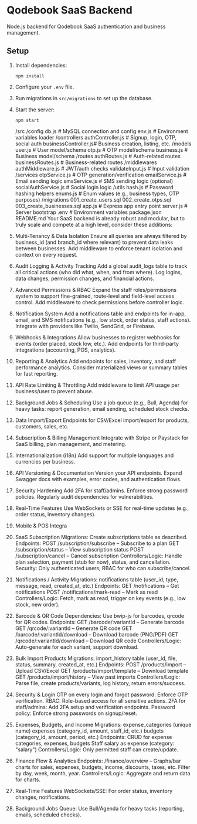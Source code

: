 # Qodebook SaaS Backend

Node.js backend for Qodebook SaaS authentication and business management.

## Setup

1. Install dependencies:
   ```
   npm install
   ```
2. Configure your `.env` file.
3. Run migrations in `src/migrations` to set up the database.
4. Start the server:
   ```
   npm start
   ```
    /src
  /config
    db.js                # MySQL connection and config
    env.js               # Environment variables loader
  /controllers
    authController.js    # Signup, login, OTP, social auth
    businessController.js# Business creation, listing, etc.
  /models
    user.js              # User model/schema
    otp.js               # OTP model/schema
    business.js          # Business model/schema
  /routes
    authRoutes.js        # Auth-related routes
    businessRoutes.js    # Business-related routes
  /middlewares
    authMiddleware.js    # JWT/auth checks
    validateInput.js     # Input validation
  /services
    otpService.js        # OTP generation/verification
    emailService.js      # Email sending logic
    smsService.js        # SMS sending logic (optional)
    socialAuthService.js # Social login logic
  /utils
    hash.js              # Password hashing helpers
    enums.js             # Enum values (e.g., business types, OTP purposes)
  /migrations
    001_create_users.sql
    002_create_otps.sql
    003_create_businesses.sql
  app.js                 # Express app entry point
  server.js              # Server bootstrap
.env                     # Environment variables
package.json
README.md
Your SaaS backend is already robust and modular, but to truly scale and compete at a high level, consider these additions:

1. Multi-Tenancy & Data Isolation
Ensure all queries are always filtered by business_id (and branch_id where relevant) to prevent data leaks between businesses.
Add middleware to enforce tenant isolation and context on every request.
2. Audit Logging & Activity Tracking
Add a global audit_logs table to track all critical actions (who did what, when, and from where).
Log logins, data changes, permission changes, and financial actions.
3. Advanced Permissions & RBAC
Expand the staff roles/permissions system to support fine-grained, route-level and field-level access control.
Add middleware to check permissions before controller logic.
4. Notification System
Add a notifications table and endpoints for in-app, email, and SMS notifications (e.g., low stock, order status, staff actions).
Integrate with providers like Twilio, SendGrid, or Firebase.
5. Webhooks & Integrations
Allow businesses to register webhooks for events (order placed, stock low, etc.).
Add endpoints for third-party integrations (accounting, POS, analytics).
6. Reporting & Analytics
Add endpoints for sales, inventory, and staff performance analytics.
Consider materialized views or summary tables for fast reporting.
7. API Rate Limiting & Throttling
Add middleware to limit API usage per business/user to prevent abuse.
8. Background Jobs & Scheduling
Use a job queue (e.g., Bull, Agenda) for heavy tasks: report generation, email sending, scheduled stock checks.
9. Data Import/Export
Endpoints for CSV/Excel import/export for products, customers, sales, etc.
10. Subscription & Billing Management
Integrate with Stripe or Paystack for SaaS billing, plan management, and metering.
11. Internationalization (i18n)
Add support for multiple languages and currencies per business.
12. API Versioning & Documentation
Version your API endpoints.
Expand Swagger docs with examples, error codes, and authentication flows.
13. Security Hardening
Add 2FA for staff/admins.
Enforce strong password policies.
Regularly audit dependencies for vulnerabilities.
14. Real-Time Features
Use WebSockets or SSE for real-time updates (e.g., order status, inventory changes).
15. Mobile & POS Integra

1. SaaS Subscription
Migrations: Create subscriptions table as described.
Endpoints:
POST /subscription/subscribe – Subscribe to a plan
GET /subscription/status – View subscription status
POST /subscription/cancel – Cancel subscription
Controllers/Logic: Handle plan selection, payment (stub for now), status, and cancellation.
Security: Only authenticated users; RBAC for who can subscribe/cancel.
2. Notifications / Activity
Migrations: notifications table (user_id, type, message, read, created_at, etc.)
Endpoints:
GET /notifications – Get notifications
POST /notifications/mark-read – Mark as read
Controllers/Logic: Fetch, mark as read, trigger on key events (e.g., low stock, new order).
3. Barcode & QR Code
Dependencies: Use bwip-js for barcodes, qrcode for QR codes.
Endpoints:
GET /barcode/:variantId – Generate barcode
GET /qrcode/:variantId – Generate QR code
GET /barcode/:variantId/download – Download barcode (PNG/PDF)
GET /qrcode/:variantId/download – Download QR code
Controllers/Logic: Auto-generate for each variant, support download.
4. Bulk Import Products
Migrations: import_history table (user_id, file, status, summary, created_at, etc.)
Endpoints:
POST /products/import – Upload CSV/Excel
GET /products/import/template – Download template
GET /products/import/history – View past imports
Controllers/Logic: Parse file, create products/variants, log history, return errors/success.
5. Security & Login
OTP on every login and forgot password: Enforce OTP verification.
RBAC: Role-based access for all sensitive actions.
2FA for staff/admins: Add 2FA setup and verification endpoints.
Password policy: Enforce strong passwords on signup/reset.
6. Expenses, Budgets, and Income
Migrations:
expense_categories (unique name)
expenses (category_id, amount, staff_id, etc.)
budgets (category_id, amount, period, etc.)
Endpoints:
CRUD for expense categories, expenses, budgets
Staff salary as expense (category: "salary")
Controllers/Logic: Only permitted staff can create/update.
7. Finance Flow & Analytics
Endpoints:
/finance/overview – Graphs/bar charts for sales, expenses, budgets, income, discounts, taxes, etc.
Filter by day, week, month, year.
Controllers/Logic: Aggregate and return data for charts.
8. Real-Time Features
WebSockets/SSE: For order status, inventory changes, notifications.
9. Background Jobs
Queue: Use Bull/Agenda for heavy tasks (reporting, emails, scheduled checks).